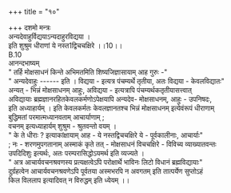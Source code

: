 +++
title = "१०"

+++
दशमो मन्त्रः  
अन्यदेवाहुर्विद्ययाऽन्यदाहुरविद्यया ।  
इति शुश्रुम धीराणां ये नस्त1द्विचचक्षिरे ।।10।।  
B.10  
आनन्दभाष्यम्  
" तर्हि मोक्षसाधनं किन्ते अभिमतमिति शिष्यजिज्ञासायाम् आह गुरुः -"  
" अन्यदेवाहुः ------ इति । विद्यया - इत्यत्र पंचम्यर्थे तृतीया, अतः विद्यया - केवलविद्यातः"  
अन्यत् - भिन्नं मोक्षसाधनम् आहुः, अविद्यया - इत्यत्रापि पंचम्यर्थकतृतीयासत्त्वात्  
अविद्यायाः ब्रह्मज्ञानरहितकेवलकर्मणोऽपेक्षयापि अन्यदेव- मोक्षसाधनम्, आहुः - उपनिषदः,  
इति अध्याहार्यम् । इति केवलकर्मतः केवलज्ञानतश्च भिन्नं मोक्षसाधनम् इत्येवंरूपं धीराणाम्  
बुद्धिमतां परमात्मध्यानवताम् आचार्याणाम् ;  
वचनम् इत्यध्याहार्यम् शुश्रुम - श्रुतवन्तो वयम् ।  
" के ते धीराः ? इत्याकांक्षायाम् आह - ये नस्तद्विचचक्षिरे ये - पूर्वकालीनाः, आचार्याः"  
; नः - शरणमुपगतानाम् अस्माकं कृते तत् - मोक्षसाधनं विचचक्षिरे - विविच्य व्याख्यातवन्तः  
उपदिदिशुः इत्यर्थः, अतः परम्परासिद्धोऽयमर्थ इति व्यज्यते ।  
" अत्र आचार्यवचनश्रवणस्य प्रत्यक्षत्वेऽपि परोक्षार्थे भाविनः लिटो विधानं ब्रह्मविद्यायाः"  
दुर्ग्रहत्वेन आचार्यवचनश्रवणेऽपि पूर्वतया अस्मभरपि न अवगतम् इति तात्पर्येण सुप्तोऽहं  
किल विललाप इत्यादिवत् न विरुद्धम् इति ध्येयम् ।।